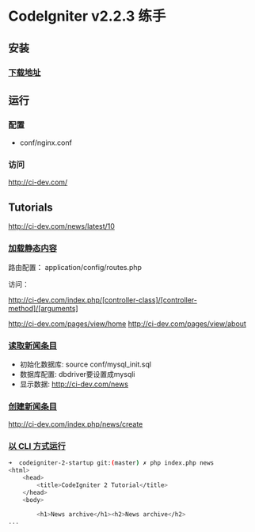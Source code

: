 # CodeIgniter v2.2.3 练手

## 安装

### [下载地址](https://github.com/bcit-ci/CodeIgniter/releases)

## 运行

### 配置
* conf/nginx.conf

### 访问
http://ci-dev.com/

## Tutorials
http://ci-dev.com/news/latest/10

### [加载静态内容](http://codeigniter.org.cn/user_guide/tutorial/static_pages.html)

路由配置： application/config/routes.php

访问：

http://ci-dev.com/index.php/[controller-class]/[controller-method]/[arguments]

http://ci-dev.com/pages/view/home
http://ci-dev.com/pages/view/about

### [读取新闻条目](http://codeigniter.org.cn/user_guide/tutorial/news_section.html)
* 初始化数据库: source conf/mysql_init.sql
* 数据库配置: dbdriver要设置成mysqli
* 显示数据: http://ci-dev.com/news

### [创建新闻条目](http://codeigniter.org.cn/user_guide/tutorial/create_news_items.html)

http://ci-dev.com/index.php/news/create

### [以 CLI 方式运行](http://codeigniter.org.cn/user_guide/general/cli.html)
```bash
➜  codeigniter-2-startup git:(master) ✗ php index.php news   
<html>
    <head>
        <title>CodeIgniter 2 Tutorial</title>
    </head>
    <body>

        <h1>News archive</h1><h2>News archive</h2>
...
```